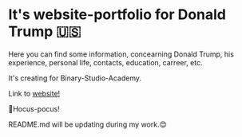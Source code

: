 # It's website-portfolio for Donald Trump 🇺🇸
Here you can find some information, concearning Donald Trump, his experience, personal life, contacts, education, carreer, etc. 

It's creating for Binary-Studio-Academy.

Link to [website!](https://anatoliyi.github.io/homepage/)

🧙Hocus-pocus!

README.md will be updating during my work.:blush:
